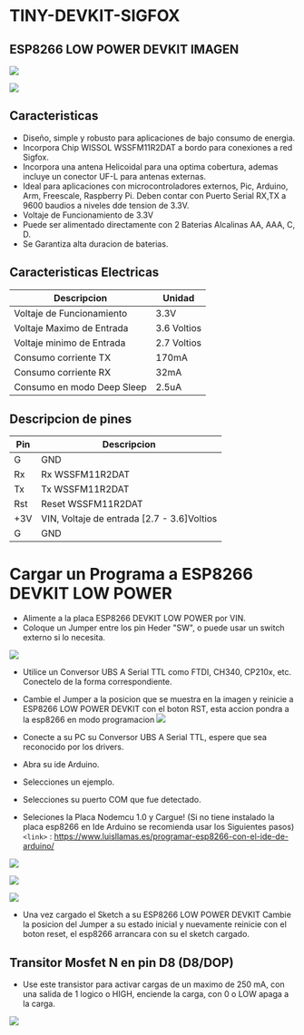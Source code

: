 # TINY-DEVKIT-SIGFOX

## ESP8266 LOW POWER DEVKIT IMAGEN

![](https://github.com/markoAntonio1692/TINY-DEVKIT-SIGFOX/blob/master/imagenes/front.JPG)

![](https://github.com/markoAntonio1692/TINY-DEVKIT-SIGFOX/blob/master/imagenes/rear.JPG)


## Caracteristicas

- Diseño, simple y robusto para aplicaciones de bajo consumo de energia. 
- Incorpora Chip WISSOL WSSFM11R2DAT a bordo para conexiones a red Sigfox.
- Incorpora una antena Helicoidal para una optima cobertura, ademas incluye un conector UF-L para antenas externas.
- Ideal para aplicaciones con microcontroladores externos, Pic, Arduino, Arm, Freescale, Raspberry Pi. Deben contar con Puerto Serial RX,TX a 9600 baudios a niveles dde tension de 3.3V.
- Voltaje de Funcionamiento de 3.3V
- Puede ser alimentado directamente con 2 Baterias Alcalinas AA, AAA, C, D.
- Se Garantiza alta duracion de baterias.


## Caracteristicas Electricas

| Descripcion| Unidad                    |
| ------------- | ------------------------------ |
| Voltaje de Funcionamiento  |  3.3V    |  
| Voltaje  Maximo de Entrada  |  3.6 Voltios    | 
| Voltaje minimo de Entrada   | 2.7 Voltios     |
| Consumo corriente TX | 170mA      |
| Consumo corriente RX   | 32mA     |
| Consumo en modo Deep Sleep   | 2.5uA     |

## Descripcion de pines

| Pin| Descripcion                    |
| ------------- | ------------------------------ |
| G |  GND    |  
| Rx  |  Rx WSSFM11R2DAT    | 
| Tx   |  Tx WSSFM11R2DAT     |
| Rst   | Reset WSSFM11R2DAT    |
| +3V   | VIN, Voltaje de entrada [2.7 - 3.6]Voltios    |
| G   | GND     |



# Cargar un Programa a ESP8266 DEVKIT LOW POWER
- Alimente a la placa ESP8266 DEVKIT LOW POWER por VIN.
- Coloque un Jumper entre los pin Heder "SW", o puede usar un switch externo si lo necesita.

![](https://github.com/markoAntonio1692/ESP8266-LOW-POWER-DEVKIT/blob/master/Imagenes/vin.JPG)
- Utilice un Conversor UBS A Serial TTL como FTDI, CH340, CP210x, etc. Conectelo de la forma correspondiente. 
- Cambie el Jumper a la posicion que se muestra en la imagen y reinicie a ESP8266 LOW POWER DEVKIT con el boton RST, esta accion pondra a la esp8266 en modo programacion
![](https://github.com/markoAntonio1692/ESP8266-LOW-POWER-DEVKIT/blob/master/Imagenes/serial.jpg)

- Conecte a su PC su Conversor UBS A Serial TTL, espere que sea reconocido por los drivers.
- Abra su ide Arduino.
- Selecciones un ejemplo.
- Selecciones su puerto COM que fue detectado.
- Seleciones la Placa Nodemcu 1.0 y Cargue!
 (Si no tiene instalado la placa esp8266 en Ide Arduino se recomienda usar los Siguientes pasos)
`<link>` : <https://www.luisllamas.es/programar-esp8266-con-el-ide-de-arduino/>

![](https://github.com/markoAntonio1692/ESP8266-LOW-POWER-DEVKIT/blob/master/Imagenes/arduinocom.jpg)

![](https://github.com/markoAntonio1692/ESP8266-LOW-POWER-DEVKIT/blob/master/Imagenes/arduino.jpg)

![](https://github.com/markoAntonio1692/ESP8266-LOW-POWER-DEVKIT/blob/master/Imagenes/arduinoprog.jpg)

- Una vez cargado el Sketch a su ESP8266 LOW POWER DEVKIT Cambie la posicion del Jumper a su estado inicial y nuevamente reinicie con el boton reset, el esp8266 arrancara con su el sketch cargado.

## Transitor Mosfet N en pin D8 (D8/DOP) 
-  Use este transistor para activar cargas de un maximo de 250 mA, con una salida de 1 logico o HIGH, enciende la carga, con 0 o LOW apaga a la carga.

![](https://github.com/markoAntonio1692/ESP8266-LOW-POWER-DEVKIT/blob/master/Imagenes/mosfet.jpg)




